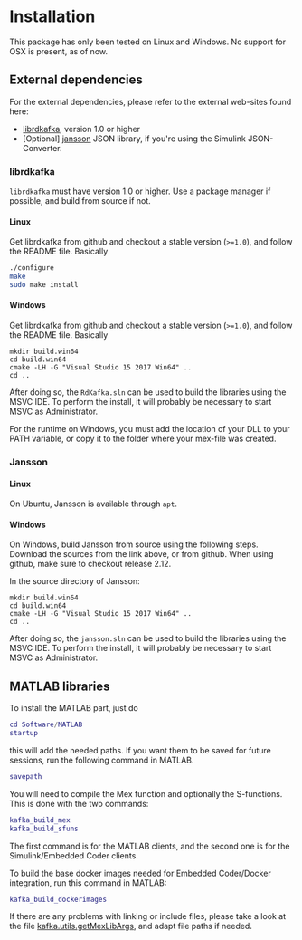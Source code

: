 # Installation

This package has only been tested on Linux and Windows. No support for OSX is present, as of now.

## External dependencies

For the external dependencies, please refer to the external web-sites found here:

* [librdkafka](https://github.com/edenhill/librdkafka), version 1.0 or higher
* [Optional] [jansson](http://www.digip.org/jansson/) JSON library, if you're using the Simulink JSON-Converter.

### librdkafka

`librdkafka` must have version 1.0 or higher. Use a package manager if possible, and build from source if not.

#### Linux
Get librdkafka from github and checkout a stable version (`>=1.0`), and follow the README file. Basically
```bash
./configure
make
sudo make install
```

#### Windows
Get librdkafka from github and checkout a stable version (`>=1.0`), and follow the README file. Basically
```none
mkdir build.win64
cd build.win64
cmake -LH -G "Visual Studio 15 2017 Win64" ..
cd ..
```
After doing so, the `RdKafka.sln` can be used to build the libraries using the MSVC IDE. To perform the install, it will probably be necessary to start MSVC as Administrator.

For the runtime on Windows, you must add the location of your DLL to your PATH variable, or copy it to the folder where your mex-file was created.

### Jansson

#### Linux
On Ubuntu, Jansson is available through `apt`. 

#### Windows
On Windows, build Jansson from source using the following steps.
Download the sources from the link above, or from github. When using github, make sure to checkout release 2.12.

In the source directory of Jansson:
```none
mkdir build.win64
cd build.win64
cmake -LH -G "Visual Studio 15 2017 Win64" ..
cd ..
```

After doing so, the `jansson.sln` can be used to build the libraries using the MSVC IDE. To perform the install, it will probably be necessary to start MSVC as Administrator.


## MATLAB libraries

To install the MATLAB part, just do
```matlab
cd Software/MATLAB
startup
```
this will add the needed paths. If you want them to be saved for future sessions, run the following command in MATLAB.
```matlab
savepath
```

You will need to compile the Mex function and optionally the S-functions. This is done with the two commands:
```matlab
kafka_build_mex
kafka_build_sfuns
```

The first command is for the MATLAB clients, and the second one is for the Simulink/Embedded Coder clients.

To build the base docker images needed for Embedded Coder/Docker integration, run this command in MATLAB:
```matlab
kafka_build_dockerimages
```

If there are any problems with linking or include files, please take a look at the file
[kafka.utils.getMexLibArgs](/Software/MATLAB/system/+kafka/+utils/getMexLibArgs.m), and adapt file paths if needed.


